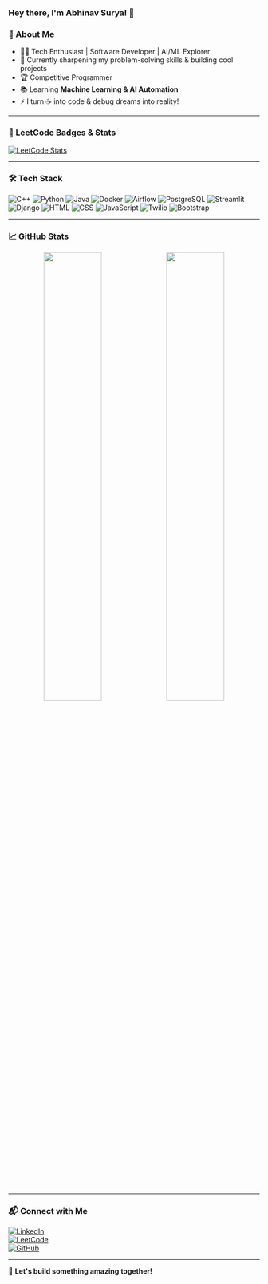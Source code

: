 ### Hey there, I'm Abhinav Surya! 👋

### 🚀 About Me

- 👨‍💻 Tech Enthusiast | Software Developer | AI/ML Explorer  
- 🎯 Currently sharpening my problem-solving skills & building cool projects  
- 🏆 Competitive Programmer  
- 📚 Learning **Machine Learning & AI Automation**  
- ⚡ I turn ☕ into code & debug dreams into reality!  

---

### 🏅 LeetCode Badges & Stats

[![LeetCode Stats](https://leetcard.jacoblin.cool/abhinavsurya?theme=dark&font=Karma&ext=heatmap)](https://leetcode.com/abhinavsurya/)

---

### 🛠️ Tech Stack

![C++](https://img.shields.io/badge/-C++-00599C?style=flat&logo=c%2B%2B&logoColor=white)
![Python](https://img.shields.io/badge/-Python-3776AB?style=flat&logo=python&logoColor=white)
![Java](https://img.shields.io/badge/-Java-007396?style=flat&logo=java&logoColor=white)
![Docker](https://img.shields.io/badge/-Docker-2496ED?style=flat&logo=docker&logoColor=white)
![Airflow](https://img.shields.io/badge/-Apache%20Airflow-017CEE?style=flat&logo=apacheairflow&logoColor=white)
![PostgreSQL](https://img.shields.io/badge/-PostgreSQL-4169E1?style=flat&logo=postgresql&logoColor=white)
![Streamlit](https://img.shields.io/badge/-Streamlit-FF4B4B?style=flat&logo=streamlit&logoColor=white)
![Django](https://img.shields.io/badge/-Django-092E20?style=flat&logo=django&logoColor=white)
![HTML](https://img.shields.io/badge/-HTML5-E34F26?style=flat&logo=html5&logoColor=white)
![CSS](https://img.shields.io/badge/-CSS3-1572B6?style=flat&logo=css3&logoColor=white)
![JavaScript](https://img.shields.io/badge/-JavaScript-F7DF1E?style=flat&logo=javascript&logoColor=black)
![Twilio](https://img.shields.io/badge/-Twilio-F22F46?style=flat&logo=twilio&logoColor=white)
![Bootstrap](https://img.shields.io/badge/-Bootstrap-7952B3?style=flat&logo=bootstrap&logoColor=white)

---

### 📈 GitHub Stats

<div align="center">
  <img src="https://github-readme-stats.vercel.app/api?username=abhinavsurya1&show_icons=true&theme=radical&hide_border=true" width="48%" />
  <img src="https://github-readme-streak-stats.herokuapp.com/?user=abhinavsurya1&theme=radical&hide_border=true" width="48%" />
</div>

---

### 📬 Connect with Me

[![LinkedIn](https://img.shields.io/badge/-LinkedIn-0077B5?style=flat&logo=linkedin&logoColor=white)](https://www.linkedin.com/in/abhinavsurya/)  
[![LeetCode](https://img.shields.io/badge/-LeetCode-FFA116?style=flat&logo=leetcode&logoColor=black)](https://leetcode.com/abhinavsurya/)  
[![GitHub](https://img.shields.io/badge/-GitHub-181717?style=flat&logo=github&logoColor=white)](https://github.com/abhinavsurya1)  

---

🚀 **Let's build something amazing together!** 

